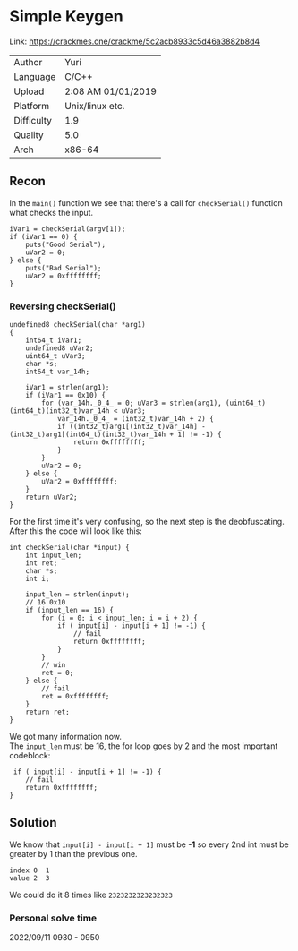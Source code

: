 # Simple Keygen

Link: https://crackmes.one/crackme/5c2acb8933c5d46a3882b8d4

|           |                   |
|-----------|-------------------|
|Author     |               Yuri|
|Language   |              C/C++|
|Upload     | 2:08 AM 01/01/2019|
|Platform   |    Unix/linux etc.|
|Difficulty |                1.9|
|Quality    |                5.0|
|Arch       |             x86-64|



## Recon
In the `main()` function we see that there's a call for `checkSerial()` function what checks the input.  
```
iVar1 = checkSerial(argv[1]);
if (iVar1 == 0) {
    puts("Good Serial");
    uVar2 = 0;
} else {
    puts("Bad Serial");
    uVar2 = 0xffffffff;
}
```
### Reversing checkSerial()
```
undefined8 checkSerial(char *arg1)
{
    int64_t iVar1;
    undefined8 uVar2;
    uint64_t uVar3;
    char *s;
    int64_t var_14h;
    
    iVar1 = strlen(arg1);
    if (iVar1 == 0x10) {
        for (var_14h._0_4_ = 0; uVar3 = strlen(arg1), (uint64_t)(int64_t)(int32_t)var_14h < uVar3;
            var_14h._0_4_ = (int32_t)var_14h + 2) {
            if ((int32_t)arg1[(int32_t)var_14h] - (int32_t)arg1[(int64_t)(int32_t)var_14h + 1] != -1) {
                return 0xffffffff;
            }
        }
        uVar2 = 0;
    } else {
        uVar2 = 0xffffffff;
    }
    return uVar2;
}
```
For the first time it's very confusing, so the next step is the deobfuscating.  
After this the code will look like this:  
```
int checkSerial(char *input) {
    int input_len;
    int ret;
    char *s;
    int i;

    input_len = strlen(input);
    // 16 0x10
    if (input_len == 16) {
        for (i = 0; i < input_len; i = i + 2) {
            if ( input[i] - input[i + 1] != -1) {
                // fail
                return 0xffffffff;
            }
        }
        // win
        ret = 0;
    } else {
        // fail
        ret = 0xffffffff;
    }
    return ret;
}
```
We got many information now.  
The `input_len` must be 16, the for loop goes by 2 and the most important codeblock:
```
 if ( input[i] - input[i + 1] != -1) {
    // fail
    return 0xffffffff;
}
```

## Solution
We know that `input[i] - input[i + 1]` must be **-1** so every 2nd int must be greater by 1 than the previous one.  
```
index 0  1
value 2  3
```
We could do it 8 times like
`2323232323232323`

### Personal solve time
2022/09/11
0930 - 0950